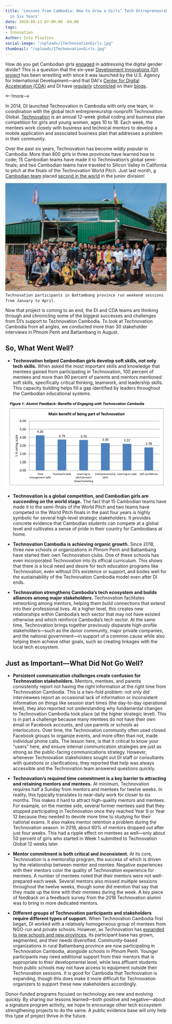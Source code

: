 ```yaml
---
title: 'Lessons from Cambodia: How to Grow a Girls’ Tech Entrepreneurship Challenge
  in Six Years'
date: 2019-09-12 07:00:00 -04:00
tags:
- Innovation
Author: Inta Plostins
social-image: "/uploads/1TechnovationGirls.jpg"
thumbnail: "/uploads/1TechnovationGirls.jpg"
---
```


How do you get Cambodian girls [engaged](http://www.development-innovations.org/wp-content/uploads/2018/07/Factors-Affecting-Women-Engaging-in-Tech-Careers-in-Cambodia-Report.pdf) in addressing the digital gender divide? This is a question that the six-year [Development Innovations (DI) project](https://www.development-innovations.org/) has been wrestling with since it was launched by the U.S. Agency for International Development—and that DAI's [Center for Digital Acceleration (CDA)](https://www.dai.com/our-work/solutions/digital-acceleration) and DI have [regularly](https://dai-global-digital.com/defeated-by-the-digital-divide-invest-in-inclusion.html) [chronicled](https://dai-global-digital.com/powering-women-entrepreneurs-in-cambodia.html) on their [blogs](https://www.development-innovations.org/?s=technovation). 

<--!more-->

In 2014, DI launched Technovation in Cambodia with only one team, in coordination with the global tech entrepreneurship nonprofit Technovation Global. [Technovation](https://technovationchallenge.org/) is an annual 12-week global coding and business plan competition for girls and young women, ages 10 to 18. Each week, the mentees work closely with business and technical mentors to develop a mobile application and associated business plan that addresses a problem in their community.

Over the past six years, Technovation has become wildly popular in Cambodia: More than 800 girls in three provinces have learned how to code; 15 Cambodian teams have made it to Technovation’s global semi-finals; and two Cambodian teams have traveled to Silicon Valley in California to pitch at the finals of the Technovation World Pitch. Just last month, [a Cambodian team](https://www.youtube.com/watch?v=oMS6Hoox3k0) placed [second in the world](https://www.technovation.org/blogs/technovation-awards-nearly-30000-usd-to-teams-from-albania-and-india-in-global-girls-tech-competition/) in the junior division!

![1TechnovationGirls.jpg](/uploads/1TechnovationGirls.jpg)`Technovation participants in Battambang province run weekend sessions from January to April.`

Now that project is coming to an end, the DI and CDA teams are thinking through and chronicling some of the biggest successes and challenges from DI’s support to Technovation Cambodia. To look at Technovation Cambodia from all angles, we conducted more than 30 stakeholder interviews in Phnom Penh and Battambang in August.

## So, What Went Well?

* **Technovation helped Cambodian girls develop soft skills, not only tech skills.** When asked the most important skills and knowledge that mentees gained from participating in Technovation, 100 percent of mentees and more than 90 percent of parents and mentors mentioned soft skills, specifically critical thinking, teamwork, and leadership skills. This capacity building helps fill a gap identified by leaders throughout the Cambodian educational systems.

![1Tech.png](/uploads/1Tech.png)

* **Technovation is a global competition, and Cambodian girls are succeeding on the world stage.** The fact that 15 Cambodian teams have made it to the semi-finals of the World Pitch and two teams have competed in the World Pitch finals in the past four years is  highly symbolic for several high-level strategic stakeholders. It provides concrete evidence that Cambodian students can compete at a global level and cultivates a sense of pride in their country for Cambodians at home.

* **Technovation Cambodia is achieving organic growth.** Since 2018, three new schools or organizations in Phnom Penh and Battambang have started their own Technovation clubs. One of these schools has even incorporated Technovation into its official curriculum. This shows that there is a local need and desire for tech education programs like Technovation, even without DI’s existence or support, and bodes well for the sustainability of the Technovation Cambodia model even after DI ends.

* **Technovation strengthens Cambodia’s tech ecosystem and builds alliances among major stakeholders.** Technovation facilitates networking among mentors, helping them build connections that extend into their professional lives. At a higher level, this creates new relationships within Cambodia’s tech sector that may not have existed otherwise and which reinforce Cambodia’s tech sector. At the same time, Technovation brings together previously disparate high-profile stakeholders—such as the donor community, major private companies, and the national government—in support of a common cause while also helping them achieve other goals, such as creating linkages with the local tech ecosystem.

## Just as Important—What Did Not Go Well?

* **Persistent communication challenges create confusion for Technovation stakeholders.** Mentors, mentees, and parents consistently report not having the right information at the right time from Technovation Cambodia. This is a two-fold problem: not only did interviewees report an occasional lack of information or inconsistent information on things like session start times (the day-to-day operational level), they also reported not understanding why fundamental changes to Technovation Cambodia took place (at the higher strategic level). This is in part a challenge because many mentees do not have their own email or Facebook accounts, and use parents or schools as interlocutors. Over time, the Technovation community often used closed Facebook groups to organize events, and more often than not, made individual phone calls. The lesson here,  is that it critical to know your “users” here, and ensure internal communication strategies are just as strong as the public-facing communications strategy. However, whenever Technovation stakeholders sought out DI staff or consultants with questions or clarifications, they reported that help was always accessible and the Technovation team answered questions quickly.

* **Technovation’s required time commitment is a key barrier to attracting and retaining mentors and mentees.** At minimum, Technovation requires half a Sunday from mentors and mentees for twelve weeks. In reality, this typically translates to near-daily work for closer to six months. This makes it hard to attract high-quality mentors and mentees. For example, on the mentee side, several former mentees said that they stopped participating in Technovation once they reached Year 9 or Year 12 because they needed to devote more time to studying for their national exams. It also makes mentor retention a problem during the Technovation season. In 2018, about 60% of mentors dropped out after just four weeks. This had a ripple effect on mentees as well—only about 50 percent of girls who started in Week 1 submitted to Technovation Global 12 weeks later.

* **Mentor commitment is both critical and inconsistent.** At its core, Technovation is a mentorship program, the success of which is driven by the relationship between mentor and mentee. Negative experiences with their mentors color the quality of Technovation experience for mentees. A number of mentees noted that their mentors were not well-prepared each week. Several mentors also missed multiple sessions throughout the twelve weeks, though some did mention that say that they made up the time with their mentees during the week. A key piece of feedback on a feedback survey from the 2018 Technovation alumni was to bring in more dedicated mentors.

* **Different groups of Technovation participants and stakeholders require different types of support.** When Technovation Cambodia first began, DI worked with a relatively homogeneous group of mentees from NGO-run and private schools. However, as Technovation has [expanded to new schools and new provinces,](https://www.development-innovations.org/blog/the-evolution-of-technovation-cambodia-2014-2019/) its participant base has grown, segmented, and their needs diversified. Community-based organizations in rural Battambang province are now participating in Technovation Cambodia, alongside schools in Phnom Penh. Younger participants may need additional support from their mentors that is appropriate to their developmental level, while less affluent students from public schools may not have access to equipment outside their Technovation sessions. It is good for Cambodia that Technovation is expanding, though this does make it more difficult for Technovation organizers to support these new stakeholders accordingly.

Donor-funded programs focused on technology are new and evolving quickly. By sharing our lessons learned—both positive and negative—about a signature program activity, we hope to encourage other tech ecosystem strengthening projects to do the same. A public evidence base will only help this type of project thrive in the future.